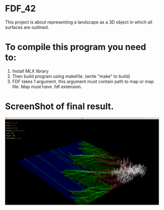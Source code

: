 # FDF_42
This project is about representing a landscape as a 3D object in which all surfaces are outlined.

# To compile this program you need to:
1. Install MLX library
2. Then build program using makefile. (write "make" to build)
3. FDF takes 1 argument, this argument must contain path to map or map file. Map must have .fdf extension.

# ScreenShot of final result.
![TEXT](https://github.com/Yurakovalev99/FDF_42/blob/main/Screen%20Shot%202022-03-07%20at%208.42.04%20PM.png)
